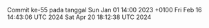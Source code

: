 Commit ke-55 pada tanggal Sun Jan 01 14:00 2023 +0100
Fri Feb 16 14:43:06 UTC 2024
Sat Apr 20 18:12:38 UTC 2024
